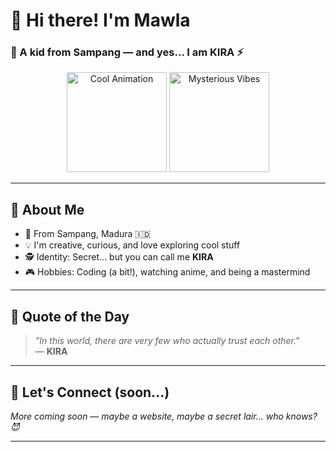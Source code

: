 # 👋 Hi there! I'm Mawla         
### 🧒 A kid from Sampang — and yes... **I am KIRA** ⚡️

<div align="center">
  <img height="160" src="https://i.giphy.com/EcnAlQcGnZq9y.webp" alt="Cool Animation"/>
  <img height="160" src="https://i.imgur.com/Xe9YBPF.gif" alt="Mysterious Vibes"/>
</div>

---

## 🚀 About Me

- 🏡 From Sampang, Madura 🇮🇩  
- 💡 I'm creative, curious, and love exploring cool stuff  
- 🕵️ Identity: Secret... but you can call me **KIRA**  
- 🎮 Hobbies: Coding (a bit!), watching anime, and being a mastermind  

---

## 💬 Quote of the Day  
> *"In this world, there are very few who actually trust each other."*  
> — **KIRA**

---

## 🔗 Let's Connect (soon...)

*More coming soon — maybe a website, maybe a secret lair... who knows? 😈*

---
